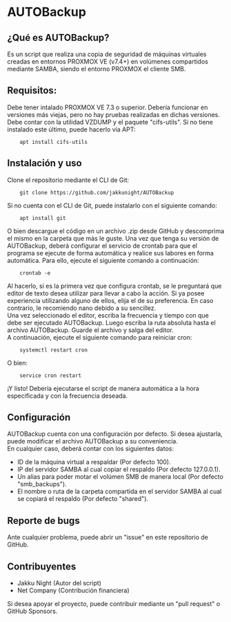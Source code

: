 # AUTOBackup
## ¿Qué es AUTOBackup?
Es un script que realiza una copia de seguridad de máquinas virtuales creadas en entornos PROXMOX VE (v7.4+) 
en volúmenes compartidos mediante SAMBA, siendo el entorno PROXMOX el cliente SMB.
## Requisitos:
Debe tener intalado PROXMOX VE 7.3 o superior. Debería funcionar en versiones más viejas, pero no hay pruebas realizadas en dichas versiones.  
Debe contar con la utilidad VZDUMP y el paquete "cifs-utils". 
Si no tiene instalado este último, puede hacerlo vía APT:
```Sell
	apt install cifs-utils
```
## Instalación y uso
Clone el repositorio mediante el CLI de Git:
```Shell
	git clone https://github.com/jakkunight/AUTOBackup
```
Si no cuenta con el CLI de Git, puede instalarlo con el siguiente comando:
```Shell
	apt install git
```
O bien descargue el código en un archivo .zip desde GitHub y descomprima el mismo en la carpeta que más le guste. 
Una vez que tenga su versión de AUTOBackup, deberá configurar el servicio de crontab para que el programa se ejecute de forma automática 
y realice sus labores en forma automática.
Para ello, ejecute el siguiente comando a continuación:  
```Shell
	crontab -e
```
Al hacerlo, si es la primera vez que configura crontab, se le preguntará que editor de texto desea utilizar para llevar a cabo la acción. 
Si ya posee experiencia utilizando alguno de ellos, elija el de su preferencia. En caso contrario, le recomiendo nano debido a su sencillez.  
Una vez seleccionado el editor, escriba la frecuencia y tiempo con que debe ser ejecutado AUTOBackup. Luego escriba la ruta absoluta hasta el 
archivo AUTOBackup. Guarde el archivo y salga del editor.  
A continuación, ejecute el siguiente comando para reiniciar cron:
```Shell
	systemctl restart cron
```
O bien:
```Shell
	service cron restart
```
¡Y listo! Debería ejecutarse el script de manera automática a la hora especificada y con la frecuencia deseada.
## Configuración
AUTOBackup cuenta con una configuración por defecto. Si desea ajustarla, puede modificar el archivo AUTOBackup a su conveniencia.  
En cualquier caso, deberá contar con los siguientes datos:
+ ID de la máquina virtual a respaldar (Por defecto 100).
+ IP del servidor SAMBA al cual copiar el respaldo (Por defecto 127.0.0.1).
+ Un alias para poder motar el volúmen SMB de manera local (Por defecto "smb_backups").
+ El nombre o ruta de la carpeta compartida en el servidor SAMBA al cual se copiará el respaldo (Por defecto "shared").
## Reporte de bugs
Ante cualquier problema, puede abrir un "issue" en este repositorio de GitHub.
## Contribuyentes
- Jakku Night (Autor del script)
- Net Company (Contribución financiera)


Si desea apoyar el proyecto, puede contribuir mediante un "pull request" o GitHub Sponsors.
